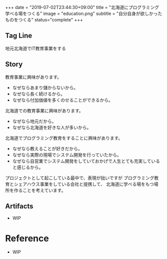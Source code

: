 +++
date = "2019-07-02T23:44:30+09:00"
title = "北海道にプログラミング学べる場をつくる"
image = "education.png"
subtitle = "自分自身が欲しかったものをつくる"
status="complete"
+++

## Tag Line
地元北海道でIT教育事業をする


## Story
教育事業に興味があります。

- なぜならあまり儲からないから。
- なぜなら長く続けるから。
- なぜなら付加価値を多くのせることができるから。

北海道での教育事業に興味があります。

- なぜなら地元だから。
- なぜなら北海道を好きな人が多いから。

北海道でプログラミング教育をすることに興味があります。

- なぜなら教えることが好きだから。
- なぜなら実際の現場でシステム開発を行っていたから。
- なぜなら自営業でシステム開発をしていておかげで人生とても充実していると感じるから。


プロジェクトとして起こしている最中で、表現が拙いですが
プログラミング教育とシェアハウス事業をしている会社と提携して、
北海道に学べる場をもつ場所を作ることを考えています。



## Artifacts
- WIP

# Reference
- WIP
